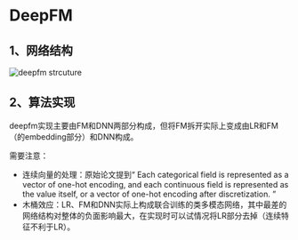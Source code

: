 # DeepFM

## 1、网络结构

![deepfm strcuture]()

## 2、算法实现

deepfm实现主要由FM和DNN两部分构成，但将FM拆开实际上变成由LR和FM（的embedding部分）和DNN构成。

需要注意：
* 连续向量的处理：原始论文提到“ Each categorical field is represented as a vector of one-hot encoding, and each continuous field is represented as the value itself, or a vector of one-hot encoding after discretization. ”
* 木桶效应：LR、FM和DNN实际上构成联合训练的类多模态网络，其中最差的网络结构对整体的负面影响最大，在实现时可以试情况将LR部分去掉（连续特征不利于LR）。
